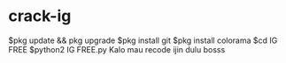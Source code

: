 # crack-ig
$pkg update && pkg upgrade
$pkg install git
$pkg install colorama
$cd IG FREE
$python2 IG FREE.py
Kalo mau recode ijin dulu bosss

